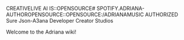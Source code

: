 CREATIVELIVE
AI 
IS::OPENSOURCE# 
SPOTIFY.ADRIANA-AUTHOROPENSOURCE::OPENSOURCE:/ADRIANAMUSIC AUTHORIZED 
Sure 
Json-A3ana Developer Creator  Studios 

Welcome to the Adriana wiki!

